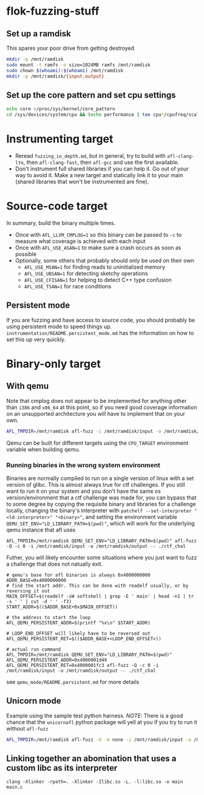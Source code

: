 # flok-fuzzing-stuff


## Set up a ramdisk
This spares your poor drive from getting destroyed
```bash
mkdir -p /mnt/ramdisk
sudo mount -t ramfs -o size=1024MB ramfs /mnt/ramdisk
sudo chown $(whoami):$(whoami) /mnt/ramdisk
mkdir -p /mnt/ramdisk/{input,output}
```

## Set up the core pattern and set cpu settings
```bash
echo core >/proc/sys/kernel/core_pattern
cd /sys/devices/system/cpu && (echo performance | tee cpu*/cpufreq/scaling_governor) && cd -
```

# Instrumenting target
- Reread `fuzzing_in_depth.md`, but in general, try to build with `afl-clang-lto`, then `afl-clang-fast`, then `afl-gcc` and use the first available.
- Don't instrument full shared libraries if you can help it. Go out of your way to avoid it. Make a new target and statically link it to your main (shared libraries that won't be instrumented are fine).

# Source-code target
In summary, build the binary multiple times.
- Once with `AFL_LLVM_CMPLOG=1` so this binary can be passed to `-c` to measure what coverage is achieved with each input
- Once with `AFL_USE_ASAN=1` to make sure a crash occurs as soon as possible
- Optionally, some others that probably should only be used on their own
    - `AFL_USE_MSAN=1` for finding reads to uninitialized memory
    - `AFL_USE_UBSAN=1` for detecting sketchy operations
    - `AFL_USE_CFISAN=1` for helping to detect C++ type confusion
    - `AFL_USE_TSAN=1` for race conditions

## Persistent mode
If you are fuzzing and have access to source code, you should probably be using persistent mode to speed things up. `instrumentation/README.persistent_mode.md` has the information on how to set this up very quickly.

# Binary-only target

## With qemu
Note that cmplog does not appear to be implemented for anything other than `i386` and `x86_64` at this point, so if you need good coverage information on an unsupported architecture you will have to implement that on your own.
```bash
AFL_TMPDIR=/mnt/ramdisk afl-fuzz -i /mnt/ramdisk/input -o /mnt/ramdisk/output -Q -c 0 -- ./fuzz_qemu
```

Qemu can be built for different targets using the `CPU_TARGET` environment variable when building qemu.

### Running binaries in the wrong system environment
Binaries are normally compiled to run on a single version of linux with a set version of glibc.
This is almost always true for ctf challenges. If you still want to run it on your system and you don't have the same os version/environment that a ctf challenge was made for, you can bypass that to some degree by copying the requisite binary and libraries for a challenge locally, changing the binary's interpreter with `patchelf --set-interpreter "<ld-interpreter>" "<binary>"`, and
setting the environment variable `QEMU_SET_ENV="LD_LIBRARY_PATH=$(pwd)"`, which will work for the underlying qemu instance that afl uses
```
AFL_TMPDIR=/mnt/ramdisk QEMU_SET_ENV="LD_LIBRARY_PATH=$(pwd)" afl-fuzz -Q -c 0 -i /mnt/ramdisk/input -o /mnt/ramdisk/output -- ./ctf_chal
```

Futher, you will likely encounter some situations where you just want to fuzz a challenge that does not natually exit.
```
# qemu's base for afl binaries is always 0x4000000000
ADDR_BASE=0x4000000000
# find the start addr. This can be done with readelf usually, or by reversing it out
MAIN_OFFSET=$(readelf -sW softshell | grep -E ' main' | head -n1 | tr -s ' ' | cut -d ' ' -f3)
START_ADDR=$(($ADDR_BASE+0x$MAIN_OFFSET))

# the address to start the loop
AFL_QEMU_PERSISTENT_ADDR=$(printf "%x\n" $START_ADDR)

# LOOP_END_OFFSET will likely have to be reversed out
AFL_QEMU_PERSISTENT_RET=$(($ADDR_BASE+<LOOP_END_OFFSET>))

# actual run command
AFL_TMPDIR=/mnt/ramdisk QEMU_SET_ENV="LD_LIBRARY_PATH=$(pwd)" AFL_QEMU_PERSISTENT_ADDR=0x4000001d49 AFL_QEMU_PERSISTENT_RET=0x4000001fc3 afl-fuzz -Q -c 0 -i /mnt/ramdisk/input -o /mnt/ramdisk/output -- ./ctf_chal
```

see `qemu_mode/README.persistent.md` for more details

## Unicorn mode
Example using the sample test python harness. *NOTE:* There is a good chance that the `unicornafl` python package will yell at you if you try to run it without `afl-fuzz`
```bash
AFL_TMPDIR=/mnt/ramdisk afl-fuzz -U -m none -i /mnt/ramdisk/input -o /mnt/ramdisk/output -- python3 simple_test_harness.py ./simple_target.bin
```

## Linking together an abomination that uses a custom libc as its interpreter
```
clang -Xlinker -rpath=. -Xlinker -Ilibc.so -L. -l:libc.so -o main main.c 
```
